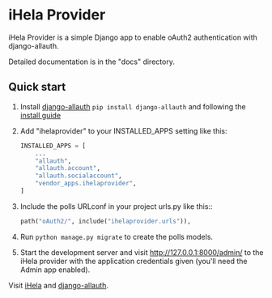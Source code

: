 iHela Provider
==============

iHela Provider is a simple Django app to enable oAuth2 authentication with django-allauth.

Detailed documentation is in the "docs" directory.

Quick start
-----------
1. Install [django-allauth](https://github.com/pennersr/django-allauth)
    `pip install django-allauth` and following the [install guide](https://django-allauth.readthedocs.io/en/latest/installation.html)
1. Add "ihelaprovider" to your INSTALLED_APPS setting like this:

    ```python
    INSTALLED_APPS = [
        ...
        "allauth",
        "allauth.account",
        "allauth.socialaccount",
        "vendor_apps.ihelaprovider",
    ]
    ```

2. Include the polls URLconf in your project urls.py like this::

    ```python
    path("oAuth2/", include("ihelaprovider.urls")),
    ```

3. Run `python manage.py migrate` to create the polls models.

4. Start the development server and visit http://127.0.0.1:8000/admin/
   to the iHela provider with the application credentials given (you'll need the Admin app enabled).

Visit [iHela](https://ihela.online) and [django-allauth](https://github.com/pennersr/django-allauth).
